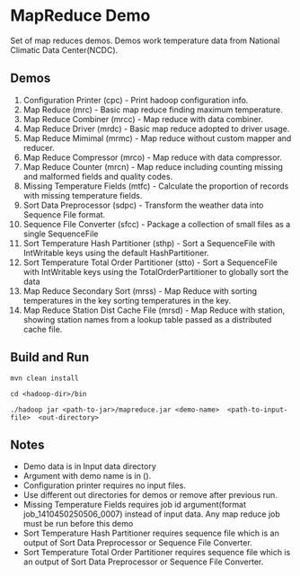 # MapReduce Demo

Set of map reduces demos. Demos work temperature data from National Climatic Data Center(NCDC).


## Demos

1. Configuration Printer (cpc) - Print hadoop configuration info.
2. Map Reduce (mrc) - Basic map reduce finding maximum temperature.
3. Map Reduce Combiner (mrcc) - Map reduce with data combiner.
4. Map Reduce Driver (mrdc) - Basic map reduce adopted to driver usage.
5. Map Reduce Mimimal (mrmc) - Map reduce without custom mapper and reducer.
6. Map Reduce Compressor (mrco) - Map reduce with data compressor.
7. Map Reduce Counter (mrcn) - Map reduce including counting missing and malformed fields and quality codes.
8. Missing Temperature Fields (mtfc) - Calculate the proportion of records with missing temperature fields.
9. Sort Data Preprocessor (sdpc) - Transform the weather data into Sequence File format.
10. Sequence File Converter (sfcc) - Package a collection of small files as a single SequenceFile
11. Sort Temperature Hash Partitioner (sthp) - Sort a SequenceFile with IntWritable keys using the default HashPartitioner.
12. Sort Temperature Total Order Partitioner (stto) - Sort a SequenceFile with IntWritable keys using the TotalOrderPartitioner to globally sort the data
13. Map Reduce Secondary Sort (mrss) - Map Reduce with sorting temperatures in the key sorting temperatures in the key.
14. Map Reduce Station Dist Cache File (mrsd) - Map Reduce with station, showing station names from a lookup table passed as a distributed cache file.



## Build and Run
```
mvn clean install

cd <hadoop-dir>/bin

./hadoop jar <path-to-jar>/mapreduce.jar <demo-name>  <path-to-input-file>  <out-directory>
```

## Notes

- Demo data is in Input data directory
- Argument with demo name is in ().
- Configuration printer requires no input files.
- Use different out directories for demos or remove  after previous run.
- Missing Temperature Fields requires job id argument(format job_1410450250506_0007) instead of input data. Any map reduce job must be run before this demo
- Sort Temperature Hash Partitioner requires sequence file which is an output of Sort Data Preprocessor or Sequence File Converter.
- Sort Temperature Total Order Partitioner requires sequence file which is an output of Sort Data Preprocessor or Sequence File Converter.
